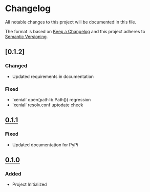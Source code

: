 # Changelog
All notable changes to this project will be documented in this file.

The format is based on [Keep a Changelog](https://keepachangelog.com/en/1.0.0/)
and this project adheres to [Semantic Versioning](https://semver.org/spec/v2.0.0.html).

## [0.1.2]
### Changed
- Updated requirements in documentation

### Fixed
- 'xenial' open(pathlib.Path()) regression
- 'xenial' resolv.conf uptodate check

## [0.1.1]
### Fixed
- Updated documentation for PyPi

## [0.1.0]
### Added
- Project Initialized

[0.1.1]: https://git.sr.ht/~lucidone/ryo-iso/tree/0.1.1
[0.1.0]: https://git.sr.ht/~lucidone/ryo-iso/tree/0.1.0
[Unreleased]: https://git.sr.ht/~lucidone/ryo-iso/tree
